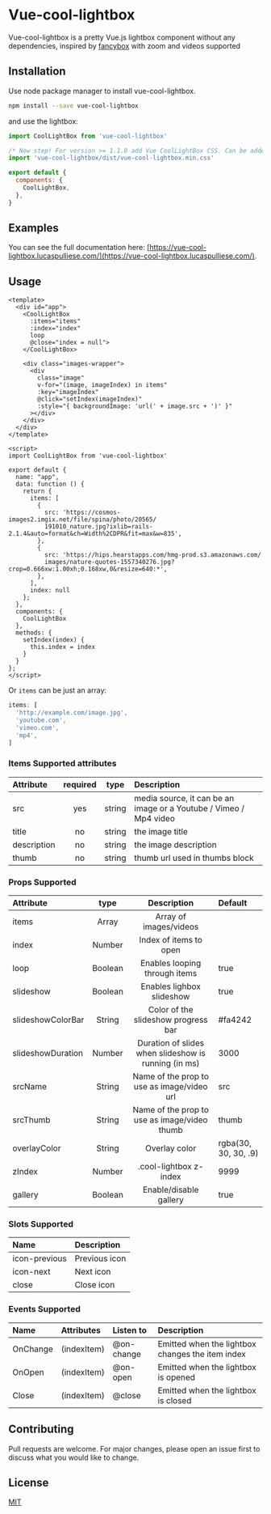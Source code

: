 # Vue-cool-lightbox

Vue-cool-lightbox is a pretty Vue.js lightbox component without any dependencies, inspired by [fancybox](http://fancyapps.com/fancybox/3/) with zoom and videos supported

## Installation

Use node package manager to install vue-cool-lightbox.

```bash
npm install --save vue-cool-lightbox
```

and use the lightbox:
```javascript
import CoolLightBox from 'vue-cool-lightbox'

/* New step! For version >= 1.1.0 add Vue CoolLightBox CSS. Can be added as a static asset or inside a component */
import 'vue-cool-lightbox/dist/vue-cool-lightbox.min.css'

export default {
  components: {
    CoolLightBox,
  },
}
```

## Examples
You can see the full documentation here: [https://vue-cool-lightbox.lucaspulliese.com/](https://vue-cool-lightbox.lucaspulliese.com/).

## Usage

```vue
<template>
  <div id="app">
    <CoolLightBox 
      :items="items" 
      :index="index"
      loop
      @close="index = null">
    </CoolLightBox>

    <div class="images-wrapper">
      <div
        class="image"
        v-for="(image, imageIndex) in items"
        :key="imageIndex"
        @click="setIndex(imageIndex)"
        :style="{ backgroundImage: 'url(' + image.src + ')' }"
      ></div>
    </div>
  </div>
</template>

<script>
import CoolLightBox from 'vue-cool-lightbox'

export default {
  name: "app",
  data: function () {
    return {
      items: [
        {
          src: 'https://cosmos-images2.imgix.net/file/spina/photo/20565/
          191010_nature.jpg?ixlib=rails-2.1.4&auto=format&ch=Width%2CDPR&fit=max&w=835',
        },
        {
          src: 'https://hips.hearstapps.com/hmg-prod.s3.amazonaws.com/
          images/nature-quotes-1557340276.jpg?crop=0.666xw:1.00xh;0.168xw,0&resize=640:*',
        },
      ],
      index: null
    };
  },
  components: {
    CoolLightBox
  },
  methods: {
    setIndex(index) {
      this.index = index
    }
  }
};
</script>
```
Or `items` can be just an array:
```javascript
items: [
  'http://example.com/image.jpg',
  'youtube.com',
  'vimeo.com',
  'mp4',
]
```

### Items Supported attributes 

| Attribute | required | type | Description |
|:------| :------: | :------: |:------|
| src | yes | string |media source, it can be an image or a Youtube / Vimeo / Mp4 video |
| title | no | string | the image title |
| description | no | string | the image description |
| thumb | no | string | thumb url used in thumbs block |

### Props Supported

| Attribute | type | Description | Default |
|:------| :------: | :------: |:------|
| items | Array | Array of images/videos|  |
| index | Number | Index of items to open |  |
| loop | Boolean| Enables looping through items | true | 
| slideshow | Boolean | Enables lighbox slideshow | true | 
| slideshowColorBar | String | Color of the slideshow progress bar | #fa4242 | 
| slideshowDuration | Number | Duration of slides when slideshow is running (in ms) | 3000 | 
| srcName | String | Name of the prop to use as image/video url | src | 
| srcThumb | String | Name of the prop to use as image/video thumb | thumb | 
| overlayColor | String | Overlay color | rgba(30, 30, 30, .9) | 
| zIndex | Number | .cool-lightbox z-index | 9999 | 
| gallery | Boolean | Enable/disable gallery | true | 

### Slots Supported

| Name| Description |
|:------ |:------|
| icon-previous | Previous icon |
| icon-next | Next icon |
| close | Close icon |

### Events Supported

| Name | Attributes | Listen to | Description |
|:------ |:------| :------ |:------|
| OnChange | (indexItem) | @on-change | Emitted when the lightbox changes the item index |
| OnOpen | (indexItem) | @on-open | Emitted when the lightbox is opened |
| Close | (indexItem) | @close | Emitted when the lightbox is closed |

## Contributing
Pull requests are welcome. For major changes, please open an issue first to discuss what you would like to change.

## License
[MIT](https://choosealicense.com/licenses/mit/)